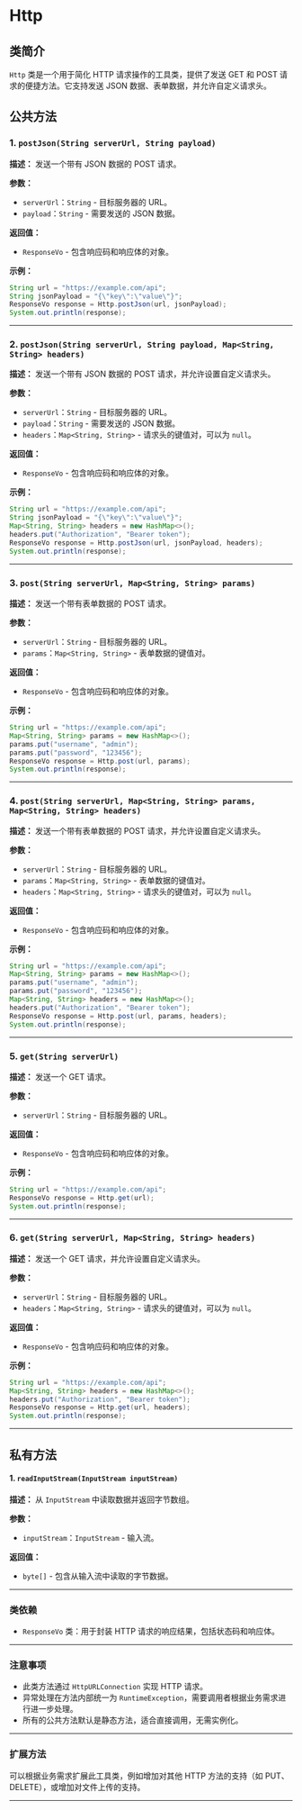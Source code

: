 # Http

## **类简介**

`Http` 类是一个用于简化 HTTP 请求操作的工具类，提供了发送 GET 和 POST 请求的便捷方法。它支持发送 JSON 数据、表单数据，并允许自定义请求头。

## **公共方法**

### 1. `postJson(String serverUrl, String payload)`

**描述：**
发送一个带有 JSON 数据的 POST 请求。

**参数：**

- `serverUrl`：`String` - 目标服务器的 URL。
- `payload`：`String` - 需要发送的 JSON 数据。

**返回值：**

- `ResponseVo` - 包含响应码和响应体的对象。

**示例：**

```java
String url = "https://example.com/api";
String jsonPayload = "{\"key\":\"value\"}";
ResponseVo response = Http.postJson(url, jsonPayload);
System.out.println(response);
```

---

### 2. `postJson(String serverUrl, String payload, Map<String, String> headers)`

**描述：**
发送一个带有 JSON 数据的 POST 请求，并允许设置自定义请求头。

**参数：**

- `serverUrl`：`String` - 目标服务器的 URL。
- `payload`：`String` - 需要发送的 JSON 数据。
- `headers`：`Map<String, String>` - 请求头的键值对，可以为 `null`。

**返回值：**

- `ResponseVo` - 包含响应码和响应体的对象。

**示例：**

```java
String url = "https://example.com/api";
String jsonPayload = "{\"key\":\"value\"}";
Map<String, String> headers = new HashMap<>();
headers.put("Authorization", "Bearer token");
ResponseVo response = Http.postJson(url, jsonPayload, headers);
System.out.println(response);
```

---

### 3. `post(String serverUrl, Map<String, String> params)`

**描述：**
发送一个带有表单数据的 POST 请求。

**参数：**

- `serverUrl`：`String` - 目标服务器的 URL。
- `params`：`Map<String, String>` - 表单数据的键值对。

**返回值：**

- `ResponseVo` - 包含响应码和响应体的对象。

**示例：**

```java
String url = "https://example.com/api";
Map<String, String> params = new HashMap<>();
params.put("username", "admin");
params.put("password", "123456");
ResponseVo response = Http.post(url, params);
System.out.println(response);
```

---

### 4. `post(String serverUrl, Map<String, String> params, Map<String, String> headers)`

**描述：**
发送一个带有表单数据的 POST 请求，并允许设置自定义请求头。

**参数：**

- `serverUrl`：`String` - 目标服务器的 URL。
- `params`：`Map<String, String>` - 表单数据的键值对。
- `headers`：`Map<String, String>` - 请求头的键值对，可以为 `null`。

**返回值：**

- `ResponseVo` - 包含响应码和响应体的对象。

**示例：**

```java
String url = "https://example.com/api";
Map<String, String> params = new HashMap<>();
params.put("username", "admin");
params.put("password", "123456");
Map<String, String> headers = new HashMap<>();
headers.put("Authorization", "Bearer token");
ResponseVo response = Http.post(url, params, headers);
System.out.println(response);
```

---

### 5. `get(String serverUrl)`

**描述：**
发送一个 GET 请求。

**参数：**

- `serverUrl`：`String` - 目标服务器的 URL。

**返回值：**

- `ResponseVo` - 包含响应码和响应体的对象。

**示例：**

```java
String url = "https://example.com/api";
ResponseVo response = Http.get(url);
System.out.println(response);
```

---

### 6. `get(String serverUrl, Map<String, String> headers)`

**描述：**
发送一个 GET 请求，并允许设置自定义请求头。

**参数：**

- `serverUrl`：`String` - 目标服务器的 URL。
- `headers`：`Map<String, String>` - 请求头的键值对，可以为 `null`。

**返回值：**

- `ResponseVo` - 包含响应码和响应体的对象。

**示例：**

```java
String url = "https://example.com/api";
Map<String, String> headers = new HashMap<>();
headers.put("Authorization", "Bearer token");
ResponseVo response = Http.get(url, headers);
System.out.println(response);
```

---

## **私有方法**

#### 1. `readInputStream(InputStream inputStream)`

**描述：**
从 `InputStream` 中读取数据并返回字节数组。

**参数：**

- `inputStream`：`InputStream` - 输入流。

**返回值：**

- `byte[]` - 包含从输入流中读取的字节数据。

---

### **类依赖**

- `ResponseVo` 类：用于封装 HTTP 请求的响应结果，包括状态码和响应体。

---

### **注意事项**

- 此类方法通过 `HttpURLConnection` 实现 HTTP 请求。
- 异常处理在方法内部统一为 `RuntimeException`，需要调用者根据业务需求进行进一步处理。
- 所有的公共方法默认是静态方法，适合直接调用，无需实例化。

---

### **扩展方法**

可以根据业务需求扩展此工具类，例如增加对其他 HTTP 方法的支持（如 PUT、DELETE），或增加对文件上传的支持。

---
